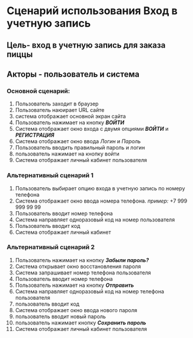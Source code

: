 # Сценарий использования Вход в учетную запись 
## Цель- вход в учетную запись для заказа пиццы 
## Акторы - пользователь и система 
### Основной сценарий:
1. Пользователь заходит в браузер
2. Пользователь наюирает URL сайте 
3. система отображает основной экран сайта 
4. Пользователь нажимает на кнопку ***ВОЙТИ***
5. Система отображает окно входа с двумя опциями ***ВОЙТИ*** и ***РЕГИСТРАЦИЯ***
6. Система отображает окно ввода *Логин* и *Пароль*
7. Пользователь вводить правильный пароль и логин 
8. пользователь нажимает на кнопку войти 
9. Система отображает личный кабинет пользователя 

### Альтернативный сценарий 1 ###
1. Пользователь выбирает опцию входа в учетную запись  по номеру телефона
2. Система отображает окно ввода номера телефона. *пример:* +7 999 999 99 99
3. Пользователь вводит номер телефона 
4. Система направляет одноразовый код на номер пользователя 
5. Пользователь вводит код 
6. Система отображает личный кабинет 

### Альтернативный сценарий 2 ###
1. Пользователь нажимает на кнопку ***Забыли пароль?***
2. Система открывает окно восстановления пароля 
3. Система запрашивает номер телефона пользователя 
4. Пользователь вводит номер телефона 
5. Пользователь нажимает на кнопку ***Отправить***
6. Система направляет одноразовый код на номер телефона пользователя 
7. пользователь вводит код
8. Система отображает окно ввода нового пароля 
9. пользователь вводит новый пароль 
10. пользователь нажимает кнопку ***Сохранить пароль***
11. Система отображает личный кабинет пользователя  
